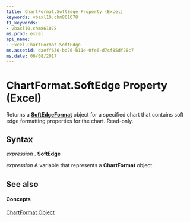 ```yaml
---
title: ChartFormat.SoftEdge Property (Excel)
keywords: vbaxl10.chm861078
f1_keywords:
- vbaxl10.chm861078
ms.prod: excel
api_name:
- Excel.ChartFormat.SoftEdge
ms.assetid: daeff636-bd76-b11e-0fe6-d7cf85df28c7
ms.date: 06/08/2017
---
```



# ChartFormat.SoftEdge Property (Excel)

Returns a  **[SoftEdgeFormat](http://msdn.microsoft.com/library/9d9b34e1-03b5-9e56-b9ea-89c7ecce0370%28Office.15%29.aspx)** object for a specified chart that contains soft edge formatting properties for the chart. Read-only.


## Syntax

 _expression_ . **SoftEdge**

 _expression_ A variable that represents a **ChartFormat** object.


## See also


#### Concepts


[ChartFormat Object](chartformat-object-excel.md)

